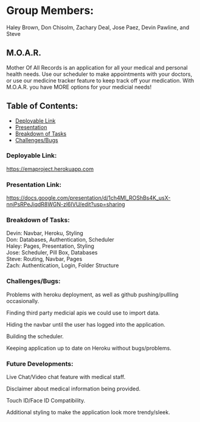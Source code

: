 # Group Members:
Haley Brown, Don Chisolm, Zachary Deal, Jose Paez, Devin Pawline, and Steve 


## M.O.A.R.  
Mother Of All Records is an application for all your medical and personal health needs. Use our scheduler to make appointments with your doctors, or use our medicine tracker feature to keep track off your medication. With M.O.A.R. you have MORE options for your medicial needs! 


## Table of Contents:
* [Deployable Link](#deployable)
* [Presentation](#presentation)
* [Breakdown of Tasks](#breakdown)
* [Challenges/Bugs](#challenges)


### Deployable Link:
https://emaproject.herokuapp.com


### Presentation Link:
https://docs.google.com/presentation/d/1ch4Ml_ROShBs4K_usX-nnjPsRPeJiqdR8WGN-zl6IVU/edit?usp=sharing


### Breakdown of Tasks:

Devin: Navbar, Heroku, Styling <br />
Don: Databases, Authentication, Scheduler <br />
Haley: Pages, Presentation, Styling <br />
Jose: Scheduler, Pill Box, Databases <br />
Steve: Routing, Navbar, Pages <br />
Zach: Authentication, Login, Folder Structure <br />



### Challenges/Bugs:
Problems with heroku deployment, as well as github pushing/pullling occasionally.

Finding third party medicial apis we could use to import data.

Hiding the navbar until the user has logged into the application.

Building the scheduler. 

Keeping application up to date on Heroku without bugs/problems. 


### Future Developments:
Live Chat/Video chat feature with medical staff.

Disclaimer about medical information being provided.

Touch ID/Face ID Compatibility.

Additional styling to make the application look more trendy/sleek.





    
 